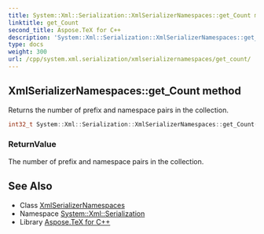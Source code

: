 ```yaml
---
title: System::Xml::Serialization::XmlSerializerNamespaces::get_Count method
linktitle: get_Count
second_title: Aspose.TeX for C++
description: 'System::Xml::Serialization::XmlSerializerNamespaces::get_Count method. Returns the number of prefix and namespace pairs in the collection in C++.'
type: docs
weight: 300
url: /cpp/system.xml.serialization/xmlserializernamespaces/get_count/
---
```

## XmlSerializerNamespaces::get_Count method


Returns the number of prefix and namespace pairs in the collection.

```cpp
int32_t System::Xml::Serialization::XmlSerializerNamespaces::get_Count()
```


### ReturnValue

The number of prefix and namespace pairs in the collection.

## See Also

* Class [XmlSerializerNamespaces](../)
* Namespace [System::Xml::Serialization](../../)
* Library [Aspose.TeX for C++](../../../)
